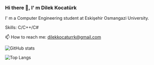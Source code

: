 ### Hi there 👋, I' m Dilek Kocatürk
I' m a Computer Engineering student at Eskişehir Osmangazi University.

Skills: C/C++/C#

📫 How to reach me: dilekkocaturrk@gmail.com

![GitHub stats](https://github-readme-stats.vercel.app/api?username=dilekkocaturk&show_icons=true&theme=tokyonight)

![Top Langs](https://github-readme-stats.vercel.app/api/top-langs/?username=dilekkocaturk&theme=tokyonight)

<!--
**dilekkocaturk/dilekkocaturk** is a ✨ _special_ ✨ repository because its `README.md` (this file) appears on your GitHub profile.

Here are some ideas to get you started:

- 🔭 I’m currently working on ...
- 🌱 I’m currently learning ...
- 👯 I’m looking to collaborate on ...
- 🤔 I’m looking for help with ...
- 💬 Ask me about ...
- 📫 How to reach me: ...
- 😄 Pronouns: ...
- ⚡ Fun fact: ...
-->
